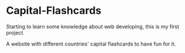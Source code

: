 # Capital-Flashcards

Starting to learn some knowledge about web developing, this is my first project.

A website with different countries' capital flashcards to have fun for it.
